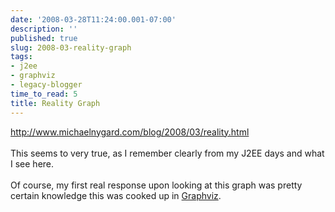 ```yaml
---
date: '2008-03-28T11:24:00.001-07:00'
description: ''
published: true
slug: 2008-03-reality-graph
tags:
- j2ee
- graphviz
- legacy-blogger
time_to_read: 5
title: Reality Graph
---
```


<a href="http://www.michaelnygard.com/blog/2008/03/reality.html">http://www.michaelnygard.com/blog/2008/03/reality.html</a><br /><br />This seems to very true, as I remember clearly from my J2EE days and what I see here.<br /><br />Of course, my first real response upon looking at this graph was pretty certain knowledge this was cooked up in <a href="http://graphviz.org">Graphviz</a>.